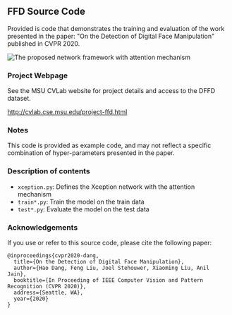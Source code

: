 
## FFD Source Code

Provided is code that demonstrates the training and evaluation of the work presented in the paper: "On the Detection of Digital Face Manipulation" published in CVPR 2020.

![The proposed network framework with attention mechanism](https://github.com/JStehouwer/FFD_CVPR2020/blob/master/readme_fig.png)

### Project Webpage

See the MSU CVLab website for project details and access to the DFFD dataset.

http://cvlab.cse.msu.edu/project-ffd.html

### Notes

This code is provided as example code, and may not reflect a specific combination of hyper-parameters presented in the paper.

### Description of contents

- `xception.py`: Defines the Xception network with the attention mechanism
- `train*.py`: Train the model on the train data
- `test*.py`: Evaluate the model on the test data

### Acknowledgements

If you use or refer to this source code, please cite the following paper:

	@inproceedings{cvpr2020-dang,
	  title={On the Detection of Digital Face Manipulation},
	  author={Hao Dang, Feng Liu, Joel Stehouwer, Xiaoming Liu, Anil Jain},
	  booktitle={In Proceeding of IEEE Computer Vision and Pattern Recognition (CVPR 2020)},
	  address={Seattle, WA},
	  year={2020}
	}


